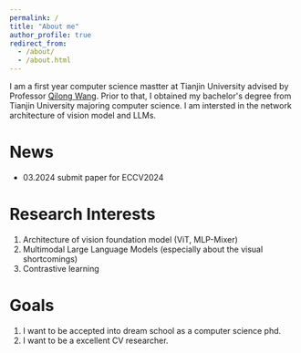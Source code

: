 ```yaml
---
permalink: /
title: "About me"
author_profile: true
redirect_from: 
  - /about/
  - /about.html
---
```

I am  a first year computer science mastter at Tianjin University advised by Professor [Qilong Wang](https://csqlwang.github.io/homepage/). Prior to that, I obtained my bachelor's degree from Tianjin University majoring computer science. I am intersted in the network architecture of vision model and LLMs. 

News
======
- 03.2024 submit paper for ECCV2024

Research Interests
======
1. Architecture of vision foundation model (ViT, MLP-Mixer)
2. Multimodal Large Language Models (especially about the visual shortcomings)
3. Contrastive learning

Goals
======
1. I want to be accepted into dream school as a computer science phd. 
2. I want to be a excellent CV researcher.
